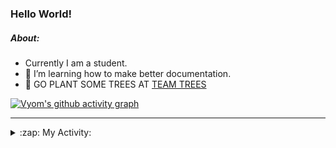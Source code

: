 ### Hello World!

##### About:
- Currently I am a student.
- 🌱 I’m learning how to make better documentation.
- 🌱 GO PLANT SOME TREES AT [TEAM TREES](https://teamtrees.org/)

[![Vyom's github activity graph](https://activity-graph.herokuapp.com/graph?username=Vyvy-vi)](https://github.com/ashutosh00710/github-readme-activity-graph)

---
<details>
  <summary>:zap: My Activity:</summary>
  
<!--START_SECTION:waka-->
![Code Time](http://img.shields.io/badge/Code%20Time-915%20hrs%2036%20mins-blue)

**I'm a Night 🦉** 

```text
🌞 Morning    97 commits     ███░░░░░░░░░░░░░░░░░░░░░░   11.99% 
🌆 Daytime    219 commits    ██████░░░░░░░░░░░░░░░░░░░   27.07% 
🌃 Evening    270 commits    ████████░░░░░░░░░░░░░░░░░   33.37% 
🌙 Night      223 commits    ███████░░░░░░░░░░░░░░░░░░   27.56%

```
📅 **I'm Most Productive on Sunday** 

```text
Monday       117 commits    ███░░░░░░░░░░░░░░░░░░░░░░   14.46% 
Tuesday      126 commits    ████░░░░░░░░░░░░░░░░░░░░░   15.57% 
Wednesday    109 commits    ███░░░░░░░░░░░░░░░░░░░░░░   13.47% 
Thursday     117 commits    ███░░░░░░░░░░░░░░░░░░░░░░   14.46% 
Friday       107 commits    ███░░░░░░░░░░░░░░░░░░░░░░   13.23% 
Saturday     76 commits     ██░░░░░░░░░░░░░░░░░░░░░░░   9.39% 
Sunday       157 commits    ████░░░░░░░░░░░░░░░░░░░░░   19.41%

```


📊 **This Week I Spent My Time On** 

```text
🔥 Editors: 
VS Code                  18 hrs 49 mins      █████████████████████████   100.0%

🐱‍💻 Projects: 
discord-bot              8 hrs 35 mins       ███████████░░░░░░░░░░░░░░   45.69% 
CSF                      6 hrs               ████████░░░░░░░░░░░░░░░░░   31.95% 
praise                   4 hrs 12 mins       █████░░░░░░░░░░░░░░░░░░░░   22.36%

```


 Last Updated on 12/10/2022 16:08:38 UTC
<!--END_SECTION:waka-->
</details>

